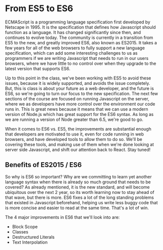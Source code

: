 # From ES5 to ES6
ECMAScript is a programming language specification first developed by Netscape in 1995.  It is the specification that defines how Javascript should function as a language.  It has changed significantly since then, and continues to evolve today.  The community is currently in a transition from ES5 to the new, and greatly improved ES6, also known as ES2015.  It takes a few years for all of the web browsers to fully support a new language specification, which can add some interesting challenges to us as programmers if we are writing Javascript that needs to run in our users browsers, where we have little to no control over when they upgrade to the latest version that supports ES6.

Up to this point in the class, we've been working with ES5 to avoid these issues, because it is widely supported, and avoids the issue completely.  But, this is class is about your future as a web developer, and the future is ES6, so we're going to turn our focus to the new specification.  The next few sections of the course are focused on running Javascript on the server, where we as developers have more control over the environment our code runs in.  This is great news because it means that we can use a modern version of Node.js which has great support for the ES6 syntax.  As long as we are running a version of Node greater than 6.5, we're good to go.  

When it comes to ES6 vs. ES5, the improvements are substantial enough that developers are motivated to use it, even for code running in web browsers, and have developed tools to allow them to do so.  We'll be covering these tools, and making use of them when we're done looking at server side Javascript, and shift our attention back to React.  Stay tuned!

## Benefits of ES2015 / ES6
So why is ES6 so important?  Why are we committing to learn yet another language syntax when there is already so much ground that needs to be covered?  As already mentioned, it is the new standard, and will become ubiquitous over the next 2 year, so its worth learning now to stay ahead of that wave, but there is more.  ES6 fixes a lot of the long standing problems that existed in Javascript beforehand, helping us write less buggy code that is more concise and easier to read at the same time.  That's a lot of win.

The 4 major improvements in ES6 that we'll look into are:
- Block Scope
- Classes
- Destructured Literals
- Text Interpolation 




